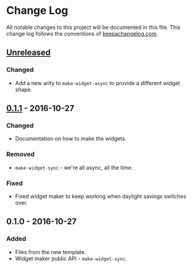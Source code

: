 # Change Log
All notable changes to this project will be documented in this file. This change log follows the conventions of [keepachangelog.com](http://keepachangelog.com/).

## [Unreleased]
### Changed
- Add a new arity to `make-widget-async` to provide a different widget shape.

## [0.1.1] - 2016-10-27
### Changed
- Documentation on how to make the widgets.

### Removed
- `make-widget-sync` - we're all async, all the time.

### Fixed
- Fixed widget maker to keep working when daylight savings switches over.

## 0.1.0 - 2016-10-27
### Added
- Files from the new template.
- Widget maker public API - `make-widget-sync`.

[Unreleased]: https://github.com/your-name/usemlib/compare/0.1.1...HEAD
[0.1.1]: https://github.com/your-name/usemlib/compare/0.1.0...0.1.1
